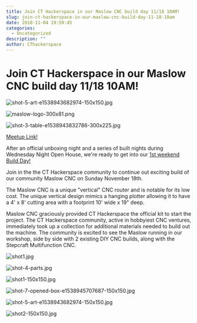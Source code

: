 ```yaml
---
title: Join CT Hackerspace in our Maslow CNC build day 11/18 10AM!
slug: join-ct-hackerspace-in-our-maslow-cnc-build-day-11-18-10am
date: 2018-11-04 19:59:45
categories:
  - Uncategorized
description: ""
author: CThackerspace
---
```


# Join CT Hackerspace in our Maslow CNC build day 11/18 10AM!

![shot-5-art-e1538943682974-150x150.jpg](/uploads/2018/10/shot-5-art-e1538943682974-150x150.jpg)

![maslow-logo-300x81.png](/uploads/2018/09/maslow-logo-300x81.png)

![shot-3-table-e1538943832786-300x225.jpg](/uploads/2018/10/shot-3-table-e1538943832786-300x225.jpg)

[Meetup Link!](https://www.meetup.com/CT-Hackerspace/events/256132695/)

After an official unboxing night and a series of built nights during Wednesday Night Open House, we're ready to get into our [1st weekend Build Day!](https://www.meetup.com/CT-Hackerspace/events/256132695/)

Join in the the CT Hackerspace community to continue out exciting build of our community Maslow CNC on Sunday November 18th.

The Maslow CNC is a unique "vertical" CNC router and is notable for its low cost. The unique vertical design mimics a hanging plotter allowing it to have a 4' x 8' cutting area with a footprint 10' wide x 19" deep.

Maslow CNC graciously provided CT Hackerspace the official kit to start the project. The CT Hackerspace community, active in hobbyiest CNC ventures, immediately took up a collection for additional materials needed to build out the machine. The community is excited to see the Maslow running in our workshop, side by side with 2 existing DIY CNC builds, along with the Stepcraft Multifunction CNC.

![shot1.jpg](/uploads/2018/10/shot1.jpg)

![shot-4-parts.jpg](/uploads/2018/10/shot-4-parts.jpg)

![shot1-150x150.jpg](/uploads/2018/10/shot1-150x150.jpg)

![shot-7-opened-box-e1538945707687-150x150.jpg](/uploads/2018/10/shot-7-opened-box-e1538945707687-150x150.jpg)

![shot-5-art-e1538943682974-150x150.jpg](/uploads/2018/10/shot-5-art-e1538943682974-150x150.jpg)

![shot2-150x150.jpg](/uploads/2018/10/shot2-150x150.jpg)
